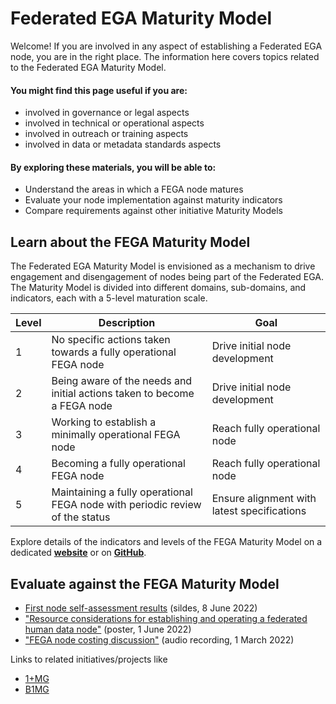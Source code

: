 # Federated EGA Maturity Model

Welcome! If you are involved in any aspect of establishing a Federated EGA node, you are in the right place. The information here covers topics related to the Federated EGA Maturity Model.

#### You might find this page useful if you are:
- involved in governance or legal aspects
- involved in technical or operational aspects
- involved in outreach or training aspects
- involved in data or metadata standards aspects

#### By exploring these materials, you will be able to:
- Understand the areas in which a FEGA node matures
- Evaluate your node implementation against maturity indicators
- Compare requirements against other initiative Maturity Models

## Learn about the FEGA Maturity Model

The Federated EGA Maturity Model is envisioned as a mechanism to drive engagement and disengagement of nodes being part of the Federated EGA. The Maturity Model is divided into different domains, sub-domains, and indicators, each with a 5-level maturation scale. 

| Level | Description | Goal |
| --- | --- | --- |
| 1 | No specific actions taken towards a fully operational FEGA node | Drive initial node development |
| 2 | Being aware of the needs and initial actions taken to become a FEGA node | Drive initial node development |
| 3 | Working to establish a minimally operational FEGA node | Reach fully operational node |
| 4 | Becoming a fully operational FEGA node | Reach fully operational node |
| 5 | Maintaining a fully operational FEGA node with periodic review of the status | Ensure alignment with latest specifications |

Explore details of the indicators and levels of the FEGA Maturity Model on a dedicated **[website](https://inab.github.io/fega-mm/)** or on **[GitHub](https://github.com/inab/fega-mm)**.
  
## Evaluate against the FEGA Maturity Model

- [First node self-assessment results](https://docs.google.com/presentation/d/1asFVR4a-luoh7jdQJcp3A2RP0-druX1LaXPk-r7FVsY/edit#slide=id.g121731fd043_2_86) (sildes, 8 June 2022)
- ["Resource considerations for establishing and operating a federated human data node"](https://doi.org/10.7490/f1000research.1118967.1) (poster, 1 June 2022)
- ["FEGA node costing discussion"](https://drive.google.com/file/d/1XjPH3sI69Hqcz7fXO1B_ThWYTayien8l/view?usp=sharing) (audio recording, 1 March 2022)

Links to related initiatives/projects like
  - [1+MG](https://digital-strategy.ec.europa.eu/en/policies/1-million-genomes#:~:text=The%20'1%2B%20Million%20Genomes',healthcare%20and%20health%20policy%20making.)
  - [B1MG](https://b1mg-project.eu/)

